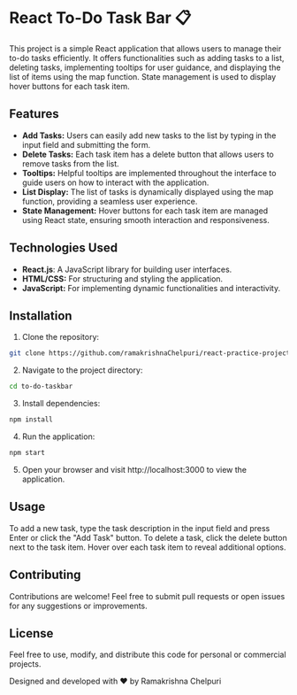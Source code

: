 # React To-Do Task Bar :clipboard:

This project is a simple React application that allows users to manage their to-do tasks efficiently. It offers functionalities such as adding tasks to a list, deleting tasks, implementing tooltips for user guidance, and displaying the list of items using the map function. State management is used to display hover buttons for each task item.

## Features
- **Add Tasks:** Users can easily add new tasks to the list by typing in the input field and submitting the form.
- **Delete Tasks:** Each task item has a delete button that allows users to remove tasks from the list.
- **Tooltips:** Helpful tooltips are implemented throughout the interface to guide users on how to interact with the application.
- **List Display:** The list of tasks is dynamically displayed using the map function, providing a seamless user experience.
- **State Management:** Hover buttons for each task item are managed using React state, ensuring smooth interaction and responsiveness.

## Technologies Used
- **React.js**: A JavaScript library for building user interfaces.
- **HTML/CSS:** For structuring and styling the application.
- **JavaScript:** For implementing dynamic functionalities and interactivity.

## Installation
1. Clone the repository:

```bash
git clone https://github.com/ramakrishnaChelpuri/react-practice-projects.git
```

2. Navigate to the project directory:

```bash
cd to-do-taskbar
```

3. Install dependencies:

```bash
npm install
```

4. Run the application:

```bash
npm start
```

5. Open your browser and visit http://localhost:3000 to view the application.

## Usage
To add a new task, type the task description in the input field and press Enter or click the "Add Task" button.
To delete a task, click the delete button next to the task item.
Hover over each task item to reveal additional options.

## Contributing
Contributions are welcome! Feel free to submit pull requests or open issues for any suggestions or improvements.

## License
Feel free to use, modify, and distribute this code for personal or commercial projects.

Designed and developed with ❤️ by Ramakrishna Chelpuri
